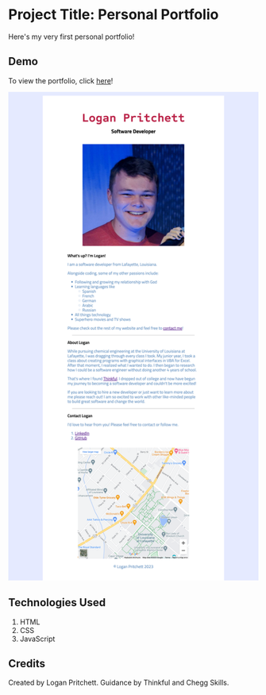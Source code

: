# Project Title: Personal Portfolio

Here's my very first personal portfolio!

## Demo

To view the portfolio, click [here](https://loganprit.github.io/personal-portfolio/)!

![Screenshot of Portfolio](/images/screenshot.png)

## Technologies Used

1. HTML
2. CSS
3. JavaScript

## Credits

Created by Logan Pritchett. Guidance by Thinkful and Chegg Skills.
